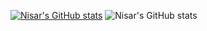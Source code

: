 
[![Nisar's GitHub stats](https://github-readme-stats.vercel.app/api?username=Nisar-1234)](https://github.com/Nisar-1234/github-readme-stats)
![Nisar's GitHub stats](https://github-readme-stats.vercel.app/api?username=Nisar-1234&hide=contribs,prs)

